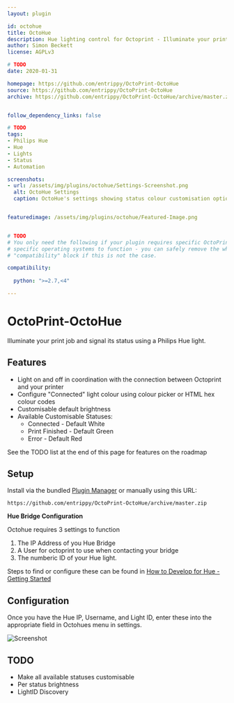 ```yaml
---
layout: plugin

id: octohue
title: OctoHue
description: Hue lighting control for Octoprint - Illuminate your printer and signal its status using Phillips Hue lights
author: Simon Beckett
license: AGPLv3

# TODO
date: 2020-01-31

homepage: https://github.com/entrippy/OctoPrint-OctoHue
source: https://github.com/entrippy/OctoPrint-OctoHue
archive: https://github.com/entrippy/OctoPrint-OctoHue/archive/master.zip


follow_dependency_links: false

# TODO
tags:
- Philips Hue
- Hue
- Lights
- Status
- Automation

screenshots:
- url: /assets/img/plugins/octohue/Settings-Screenshot.png
  alt: OctoHue Settings
  caption: OctoHue's settings showing status colour customisation options


featuredimage: /assets/img/plugins/octohue/Featured-Image.png


# TODO
# You only need the following if your plugin requires specific OctoPrint versions or
# specific operating systems to function - you can safely remove the whole
# "compatibility" block if this is not the case.

compatibility:
  
  python: ">=2.7,<4"

---
```


# OctoPrint-OctoHue

Illuminate your print job and signal its status using a Philips Hue light.

## Features
* Light on and off in coordination with the connection between Octoprint and your printer
* Configure "Connected" light colour using colour picker or HTML hex colour codes
* Customisable default brightness
* Available Customisable Statuses:
  * Connected -  Default White
  * Print Finished - Default Green
  * Error - Default Red

See the TODO list at the end of this page for features on the roadmap

## Setup

Install via the bundled [Plugin Manager](https://github.com/foosel/OctoPrint/wiki/Plugin:-Plugin-Manager)
or manually using this URL:

    https://github.com/entrippy/OctoPrint-OctoHue/archive/master.zip

**Hue Bridge Configuration** 

Octohue requires 3 settings to function
1. The IP Address of you Hue Bridge
2. A User for octoprint to use when contacting your bridge
3. The numberic ID of your Hue light.

Steps to find or configure these can be found in [How to Develop for Hue - Getting Started](https://developers.meethue.com/develop/get-started-2/)

## Configuration

Once you have the Hue IP, Username, and Light ID, enter these into the appropriate field in Octohues menu in settings.

![Screenshot](https://github.com/entrippy/OctoPrint-OctoHue/blob/master/Settings-Screenshot.png)

## TODO
* Make all available statuses customisable
* Per status brightness
* LightID Discovery
